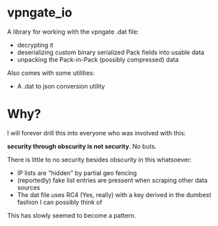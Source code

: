 # vpngate_io

A library for working with the vpngate .dat file:

- decrypting it
- deserializing custom binary serialized Pack fields into usable data
- unpacking the Pack-in-Pack (possibly compressed) data

Also comes with some utilities:
- A .dat to json conversion utility

# Why?

I will forever drill this into everyone who was involved with this:

**security through obscurity is not security**. No buts.

There is little to no security besides obscurity in this whatsoever:

- IP lists are "hidden" by partial geo fencing
- (reportedly) fake list entries are pressent when scraping other data sources
- The dat file uses RC4 (Yes, really) with a key derived in the dumbest fashion I can possibly think of

This has slowly seemed to become a pattern.